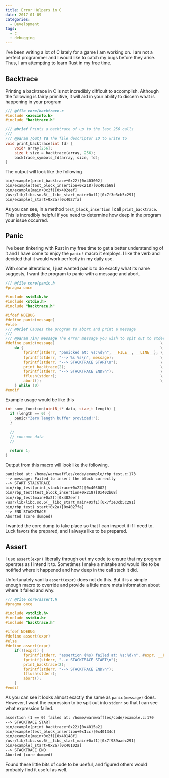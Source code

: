 ```yaml
---
title: Error Helpers in C
date: 2017-01-09
categories:
  - Development
tags:
  - c
  - debugging
---
```


I’ve been writing a lot of C lately for a game I am working on. I am not a
perfect programmer and I would like to catch my bugs before they arise. Thus, I
am attempting to learn Rust in my free time.

## Backtrace

Printing a backtrace in C is not incredibly difficult to accomplish. Although
the following is fairly primitive, it will aid in your ability to discern what
is happening in your program

```c
/// @file core/backtrace.c
#include <execinfo.h>
#include "backtrace.h"

/// @brief Prints a backtrace of up to the last 256 calls
///
/// @param [out] fd The file descriptor ID to write to
void print_backtrace(int fd) {
    void* array[256];
    size_t size = backtrace(array, 256);
    backtrace_symbols_fd(array, size, fd);
}
```

The output will look like the following

```txt
bin/example(print_backtrace+0x22)[0x403002]
bin/example(test_block_insertion+0x218)[0x402b68]
bin/example(main+0x2f)[0x402eef]
/usr/lib/libc.so.6(__libc_start_main+0xf1)[0x7f3e3cb5c291]
bin/example(_start+0x2a)[0x4027fa]
```

As you can see, in a method `test_block_insertion` I call `print_backtrace`.
This is incredibly helpful if you need to determine how deep in the program your
issue occurred.

## Panic

I've been tinkering with Rust in my free time to get a better understanding of
it and I have come to enjoy the `panic!` macro it employs. I like the verb and
decided that it would work perfectly in my daily use.

With some alterations, I just wanted panic to do exactly what its name suggests,
I want the program to panic with a message and abort.

```c
/// @file core/panic.h
#pragma once

#include <stdlib.h>
#include <stdio.h>
#include "backtrace.h"

#ifdef NDEBUG
#define panic(message)
#else
/// @brief Causes the program to abort and print a message
///
/// @param [in] message The error message you wish to spit out to stderr.
#define panic(message)                                               \
    do {                                                             \
        fprintf(stderr, "panicked at: %s:%d\n", __FILE__, __LINE__); \
        fprintf(stderr, "--> %s %s\n", message);                     \
        fprintf(stderr, "--> STACKTRACE START\n");                   \
        print_backtrace(2);                                          \
        fprintf(stderr, "--> STACKTRACE END\n");                     \
        fflush(stderr);                                              \
        abort();                                                     \
    } while (0)
#endif
```

Example usage would be like this

```c
int some_function(uint8_t* data, size_t length) {
  if (length == 0) {
    panic("Zero length buffer provided!");
  }

  //
  // consume data
  //

  return 1;
}
```

Output from this macro will look like the following.

```txt
panicked at: /home/warmwaffles/code/example/rbp_test.c:173
--> message: Failed to insert the block correctly
--> START STACKTRACE
bin/rbp_test(print_stacktrace+0x22)[0x403002]
bin/rbp_test(test_block_insertion+0x218)[0x402b68]
bin/rbp_test(main+0x2f)[0x402eef]
/usr/lib/libc.so.6(__libc_start_main+0xf1)[0x7f3e3cb5c291]
bin/rbp_test(_start+0x2a)[0x4027fa]
--> END STACKTRACE
Aborted (core dumped)
```

I wanted the core dump to take place so that I can inspect it if I need to. Luck
favors the prepared, and I always like to be prepared.

## Assert

I use `assert(expr)` liberally through out my code to ensure that my program
operates as I intend it to. Sometimes I make a mistake and would like to be
notified where it happened and how deep in the call stack it did.

Unfortunately vanilla `assert(expr)` does not do this. But it is a simple enough
macro to override and provide a little more meta information about where it
failed and why.

```c
/// @file core/assert.h
#pragma once

#include <stdlib.h>
#include <stdio.h>
#include "backtrace.h"

#ifdef NDEBUG
#define assert(expr)
#else
#define assert(expr)                                                                     \
    if(!(expr)) {                                                                        \
        fprintf(stderr, "assertion (%s) failed at: %s:%d\n", #expr, __FILE__, __LINE__); \
        fprintf(stderr, "--> STACKTRACE START\n");                                       \
        print_backtrace(2);                                                              \
        fprintf(stderr, "--> STACKTRACE END\n");                                         \
        fflush(stderr);                                                                  \
        abort();                                                                         \
    }
#endif

```

As you can see it looks almost exactly the same as `panic(message)` does.
However, I want the expression to be spit out into `stderr` so that I can see
what expression failed.

```txt
assertion (1 == 0) failed at: /home/warmwaffles/code/example.c:170
--> STACKTRACE START
bin/example(print_backtrace+0x22)[0x4015a2]
bin/example(test_block_insertion+0x1cc)[0x40134c]
bin/example(main+0x2f)[0x40148f]
/usr/lib/libc.so.6(__libc_start_main+0xf1)[0x7f989aaec291]
bin/example(_start+0x2a)[0x40102a]
--> STACKTRACE END
Aborted (core dumped)
```

Found these little bits of code to be useful, and figured others would probably
find it useful as well.
